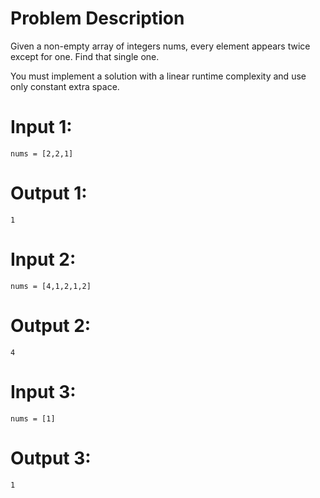 # Problem Description

Given a non-empty array of integers nums, every element appears twice except for one. Find that single one.

You must implement a solution with a linear runtime complexity and use only constant extra space.

# Input 1: 
    nums = [2,2,1]
# Output 1: 
    1

# Input 2: 
    nums = [4,1,2,1,2]
# Output 2:
    4

# Input 3: 
    nums = [1]
# Output 3:
    1
